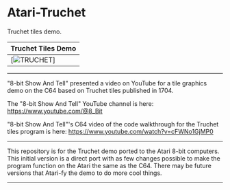 # Atari-Truchet
Truchet tiles demo.

| **Truchet Tiles Demo** |
| ------- |
| [![TRUCHET](https://github.com/kenjennings/Atari-Truchet/truchet00.png)] | 

---

"8-bit Show And Tell" presented a video on YouTube for a tile graphics demo on the C64 based on Truchet tiles published in 1704.

The "8-bit Show And Tell" YouTube channel is here: https://www.youtube.com/@8_Bit

"8-bit Show And Tell"'s C64 video of the code walkthrough for the Truchet tiles program is here: https://www.youtube.com/watch?v=cFWNo1GjMP0

---

This repository is for the Truchet demo ported to the Atari 8-bit computers. This initial version is a direct port with as few changes possible to make the program function on the Atari the same as the C64. There may be future versions that Atari-fy the demo to do more cool things. 

---
